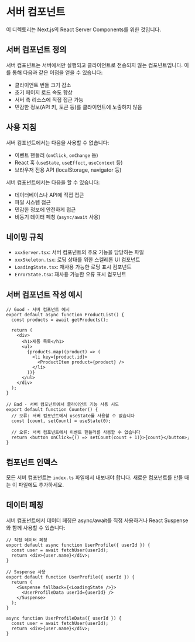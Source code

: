 # 서버 컴포넌트

이 디렉토리는 Next.js의 React Server Components를 위한 것입니다.

## 서버 컴포넌트 정의

서버 컴포넌트는 서버에서만 실행되고 클라이언트로 전송되지 않는 컴포넌트입니다. 이를 통해 다음과 같은 이점을 얻을 수 있습니다:

- 클라이언트 번들 크기 감소
- 초기 페이지 로드 속도 향상
- 서버 측 리소스에 직접 접근 가능
- 민감한 정보(API 키, 토큰 등)를 클라이언트에 노출하지 않음

## 사용 지침

서버 컴포넌트에서는 다음을 사용할 수 없습니다:

- 이벤트 핸들러 (`onClick`, `onChange` 등)
- React 훅 (`useState`, `useEffect`, `useContext` 등)
- 브라우저 전용 API (localStorage, navigator 등)

서버 컴포넌트에서는 다음을 할 수 있습니다:

- 데이터베이스나 API에 직접 접근
- 파일 시스템 접근
- 민감한 정보에 안전하게 접근
- 비동기 데이터 페칭 (`async/await` 사용)

## 네이밍 규칙

- `xxxServer.tsx`: 서버 컴포넌트의 주요 기능을 담당하는 파일
- `xxxSkeleton.tsx`: 로딩 상태를 위한 스켈레톤 UI 컴포넌트
- `LoadingState.tsx`: 재사용 가능한 로딩 표시 컴포넌트
- `ErrorState.tsx`: 재사용 가능한 오류 표시 컴포넌트

## 서버 컴포넌트 작성 예시

```tsx
// Good - 서버 컴포넌트 예시
export default async function ProductList() {
  const products = await getProducts();
  
  return (
    <div>
      <h1>제품 목록</h1>
      <ul>
        {products.map((product) => (
          <li key={product.id}>
            <ProductItem product={product} />
          </li>
        ))}
      </ul>
    </div>
  );
}

// Bad - 서버 컴포넌트에서 클라이언트 기능 사용 시도
export default function Counter() {
  // 오류: 서버 컴포넌트에서 useState를 사용할 수 없습니다
  const [count, setCount] = useState(0);
  
  // 오류: 서버 컴포넌트에서 이벤트 핸들러를 사용할 수 없습니다
  return <button onClick={() => setCount(count + 1)}>{count}</button>;
}
```

## 컴포넌트 인덱스

모든 서버 컴포넌트는 `index.ts` 파일에서 내보내야 합니다. 새로운 컴포넌트를 만들 때는 이 파일에도 추가하세요.

## 데이터 페칭

서버 컴포넌트에서 데이터 페칭은 async/await를 직접 사용하거나 React Suspense와 함께 사용할 수 있습니다:

```tsx
// 직접 데이터 페칭
export default async function UserProfile({ userId }) {
  const user = await fetchUser(userId);
  return <div>{user.name}</div>;
}

// Suspense 사용
export default function UserProfile({ userId }) {
  return (
    <Suspense fallback={<LoadingState />}>
      <UserProfileData userId={userId} />
    </Suspense>
  );
}

async function UserProfileData({ userId }) {
  const user = await fetchUser(userId);
  return <div>{user.name}</div>;
}
``` 